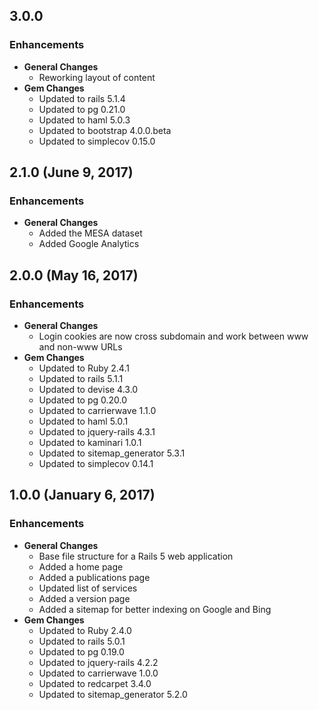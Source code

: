 ## 3.0.0

### Enhancements
- **General Changes**
  - Reworking layout of content
- **Gem Changes**
  - Updated to rails 5.1.4
  - Updated to pg 0.21.0
  - Updated to haml 5.0.3
  - Updated to bootstrap 4.0.0.beta
  - Updated to simplecov 0.15.0

## 2.1.0 (June 9, 2017)

### Enhancements
- **General Changes**
  - Added the MESA dataset
  - Added Google Analytics

## 2.0.0 (May 16, 2017)

### Enhancements
- **General Changes**
  - Login cookies are now cross subdomain and work between www and non-www URLs
- **Gem Changes**
  - Updated to Ruby 2.4.1
  - Updated to rails 5.1.1
  - Updated to devise 4.3.0
  - Updated to pg 0.20.0
  - Updated to carrierwave 1.1.0
  - Updated to haml 5.0.1
  - Updated to jquery-rails 4.3.1
  - Updated to kaminari 1.0.1
  - Updated to sitemap_generator 5.3.1
  - Updated to simplecov 0.14.1

## 1.0.0 (January 6, 2017)

### Enhancements
- **General Changes**
  - Base file structure for a Rails 5 web application
  - Added a home page
  - Added a publications page
  - Updated list of services
  - Added a version page
  - Added a sitemap for better indexing on Google and Bing
- **Gem Changes**
  - Updated to Ruby 2.4.0
  - Updated to rails 5.0.1
  - Updated to pg 0.19.0
  - Updated to jquery-rails 4.2.2
  - Updated to carrierwave 1.0.0
  - Updated to redcarpet 3.4.0
  - Updated to sitemap_generator 5.2.0

